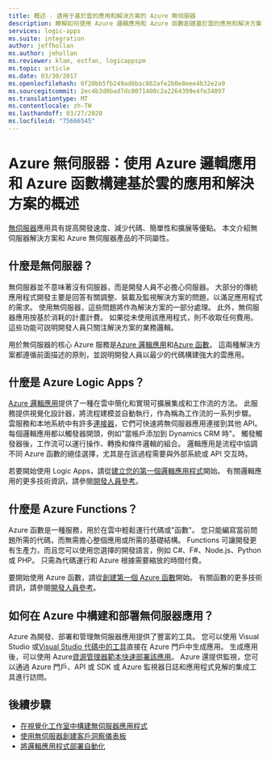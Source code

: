```yaml
---
title: 概述 - 適用于基於雲的應用和解決方案的 Azure 無伺服器
description: 瞭解如何使用 Azure 邏輯應用和 Azure 函數創建基於雲的應用和解決方案，而不必擔心基礎結構
services: logic-apps
ms.suite: integration
author: jeffhollan
ms.author: jehollan
ms.reviewer: klam, estfan, logicappspm
ms.topic: article
ms.date: 03/30/2017
ms.openlocfilehash: 0f20bb5fb249ad6bac862afe2b0e8eee4b32e2a9
ms.sourcegitcommit: 2ec4b3d0bad7dc0071400c2a2264399e4fe34897
ms.translationtype: MT
ms.contentlocale: zh-TW
ms.lasthandoff: 03/27/2020
ms.locfileid: "75666545"
---
```

# <a name="azure-serverless-overview-for-building-cloud-based-apps-and-solutions-with-azure-logic-apps-and-azure-functions"></a>Azure 無伺服器：使用 Azure 邏輯應用和 Azure 函數構建基於雲的應用和解決方案的概述

[無伺服器](https://azure.microsoft.com/solutions/serverless/)應用具有提高開發速度、減少代碼、簡單性和擴展等優點。 本文介紹無伺服器解決方案和 Azure 無伺服器產品的不同屬性。

## <a name="what-is-serverless"></a>什麼是無伺服器？

無伺服器並不意味著沒有伺服器，而是開發人員不必擔心伺服器。 大部分的傳統應用程式開發主要是回答有關調整、裝載及監視解決方案的問題，以滿足應用程式的需求。 使用無伺服器，這些問題將作為解決方案的一部分處理。 此外，無伺服器應用按基於消耗的計畫計費。 如果從未使用該應用程式，則不收取任何費用。 這些功能可説明開發人員只關注解決方案的業務邏輯。

用於無伺服器的核心 Azure 服務是[Azure 邏輯應用](https://azure.microsoft.com/services/logic-apps/)和[Azure 函數](https://azure.microsoft.com/services/functions/)。 這兩種解決方案都遵循前面描述的原則，並説明開發人員以最少的代碼構建強大的雲應用。

## <a name="what-is-azure-logic-apps"></a>什麼是 Azure Logic Apps？

[Azure 邏輯應用](logic-apps-overview.md)提供了一種在雲中簡化和實現可擴展集成和工作流的方法。 此服務提供視覺化設計器，將流程建模並自動執行，作為稱為工作流的一系列步驟。 雲服務和本地系統中有許多[連接器](../connectors/apis-list.md)，它們可快速將無伺服器應用連接到其他 API。 每個邏輯應用都以觸發器開頭，例如"當帳戶添加到 Dynamics CRM 時"。 觸發觸發器後，工作流可以運行操作、轉換和條件邏輯的組合。 邏輯應用是流程中協調不同 Azure 函數的絕佳選擇，尤其是在該過程需要與外部系統或 API 交互時。

若要開始使用 Logic Apps，請從[建立您的第一個邏輯應用程式](quickstart-create-first-logic-app-workflow.md)開始。 有關邏輯應用的更多技術資訊，請參閱[開發人員參考](logic-apps-workflow-definition-language.md)。

## <a name="what-is-azure-functions"></a>什麼是 Azure Functions？

Azure 函數是一種服務，用於在雲中輕鬆運行代碼或"函數"。 您只能編寫當前問題所需的代碼，而無需擔心整個應用或所需的基礎結構。 Functions 可讓開發更有生產力，而且您可以使用您選擇的開發語言，例如 C#、F#、Node.js、Python 或 PHP。 只需為代碼運行和 Azure 根據需要縮放的時間付費。

要開始使用 Azure 函數，請從[創建第一個 Azure 函數](../azure-functions/functions-create-first-azure-function.md)開始。 有關函數的更多技術資訊，請參閱[開發人員參考](../azure-functions/functions-reference.md)。

## <a name="how-can-i-build-and-deploy-serverless-apps-in-azure"></a>如何在 Azure 中構建和部署無伺服器應用？

Azure 為開發、部署和管理無伺服器應用提供了豐富的工具。 您可以使用 Visual Studio 或[Visual Studio 代碼](quickstart-create-logic-apps-visual-studio-code.md)[中的工具](logic-apps-serverless-get-started-vs.md)直接在 Azure 門戶中生成應用。 生成應用後，可以使用 Azure[資源管理器範本快速部署該應用](logic-apps-deploy-azure-resource-manager-templates.md)。 Azure 還提供監視，您可以通過 Azure 門戶、API 或 SDK 或 Azure 監視器日誌和應用程式見解的集成工具進行訪問。

## <a name="next-steps"></a>後續步驟

* [在視覺化工作室中構建無伺服器應用程式](logic-apps-serverless-get-started-vs.md)
* [使用無伺服器創建客戶洞察儀表板](logic-apps-scenario-social-serverless.md)
* [將邏輯應用程式部署自動化](logic-apps-azure-resource-manager-templates-overview.md)
